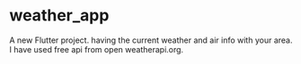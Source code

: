 # weather_app

A new Flutter project.
having the current weather and air info with your area.
I have used free api from open weatherapi.org.
